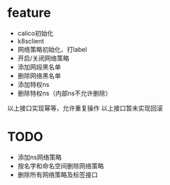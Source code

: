 # feature
* calico初始化
* k8sclient
* 网络策略初始化、打label
* 开启/关闭网络策略
* 添加网段黑名单
* 删除网络黑名单
* 添加特权ns
* 删除特权ns（内部ns不允许删除）


以上接口实现幂等，允许重复操作
以上接口暂未实现回滚

# TODO
* 添加ns网络策略
* 按名字和命名空间删除网络策略
* 删除所有网络策略及标签接口
